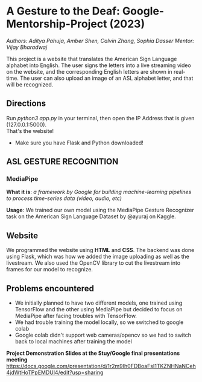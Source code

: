 # A Gesture to the Deaf: Google-Mentorship-Project (2023)

*Authors: Aditya Pahuja, Amber Shen, Calvin Zhang, Sophia Dasser*
*Mentor: Vijay Bharadwaj*

This project is a website that translates the American Sign Language alphabet into English. The user signs the letters into a live streaming video on the website, and the corresponding English letters are shown in real-time. The user can also upload an image of an ASL alphabet letter, and that will be recognized. 

## Directions
Run *python3 app.py* in your terminal, then open the IP Address that is given (127.0.0.1:5000).
<br>That's the website!
- Make sure you have Flask and Python downloaded!

## ASL GESTURE RECOGNITION
### **MediaPipe**
**What it is**: *a framework by Google for building machine-learning pipelines to process time-series data (video, audio, etc)*

**Usage**: We trained our own model using the MediaPipe Gesture Recognizer task on the American Sign Language Dataset by @ayuraj on Kaggle.

## Website
We programmed the website using **HTML** and **CSS**. The backend was done using Flask, which was how we added the image uploading as well as the livestream. We also used the OpenCV library to cut the livestream into frames for our model to recognize. 

## Problems encountered 
- We initially planned to have two different models, one trained using TensorFlow and the other using MediaPipe but decided to focus on MediaPipe after facing troubles with TensorFlow.
- We had trouble training the model locally, so we switched to google colab
- Google colab didn't support web cameras/opencv so we had to switch back to local machines after training the model

**Project Demonstration Slides at the Stuy/Google final presentations meeting**
https://docs.google.com/presentation/d/1r2m9Ih0FDBoaFsI1TKZNHNaNCeh4jdWtHoTPpEMDUl4/edit?usp=sharing
